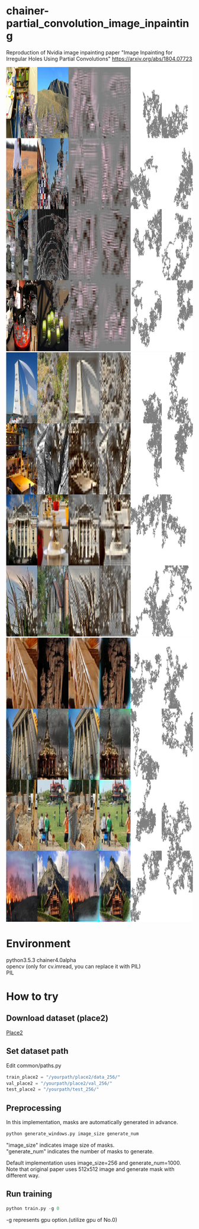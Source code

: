 # chainer-partial_convolution_image_inpainting
Reproduction of Nvidia image inpainting paper "Image Inpainting for Irregular Holes Using Partial Convolutions" https://arxiv.org/abs/1804.07723

<img src="imgs/iter_1000.jpg" alt="iter_1000.jpg" title="iter_1000.jpg" width="512" height="768">
<img src="imgs/iter_10000.jpg" alt="iter_10000.jpg" title="iter_10000.jpg" width="512" height="768">
<img src="imgs/iter_100000.jpg" alt="iter_100000.jpg" title="iter_100000.jpg" width="512" height="768">

# Environment
python3.5.3
chainer4.0alpha  
opencv (only for cv.imread, you can replace it with PIL)  
PIL

# How to try

## Download dataset (place2)
[Place2](http://places2.csail.mit.edu/)  

## Set dataset path

Edit common/paths.py
```python
train_place2 = "/yourpath/place2/data_256/"
val_place2 = "/yourpath/place2/val_256/"
test_place2 = "/yourpath/test_256/"

```
## Preprocessing  
In this implementation, masks are automatically generated in advance.  
```python
python generate_windows.py image_size generate_num
```
"image_size" indicates image size of masks.  
"generate_num" indicates the number of masks to generate.  

Default implementation uses image_size=256 and generate_num=1000.  
Note that original paper uses 512x512 image and generate mask with different way. 

## Run training
```python
python train.py -g 0 
```
-g represents gpu option.(utilize gpu of No.0) 

